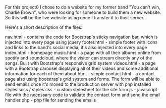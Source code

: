 For this project0 I chose to do a website for my former band "You can't win, Charlie Brown", who were looking for someone to build them a new website. So this will be the live website using once I transfer it to their server.

Here's a short description of the files:

nav.html - contains the code for Bootstrap's sticky navigation bar, which is injected into every page using jquery
footer.html - simple footer with icons and links to the band's social media; it's also injected into every page
index.html - homepage
music.html - a page with all their albums online from spotify and soundcloud, where the visitor can stream directly any of the songs. Built with Bootstrap's responsive grid system
videos.html - a page with a Bootstrap carousel displaying all of their videos and some additional information for each of them
about.html - simple
contact.html - a contact page also using bootstrap's grid system and forms. The form will be able to send emails once it's moved to the production server with php installed
styles.scss / styles.css - custom stylesheet for the site
form.js - javascript file with the necessary code to validate the contact form and send the email
handler.php - php file for sending the emails
